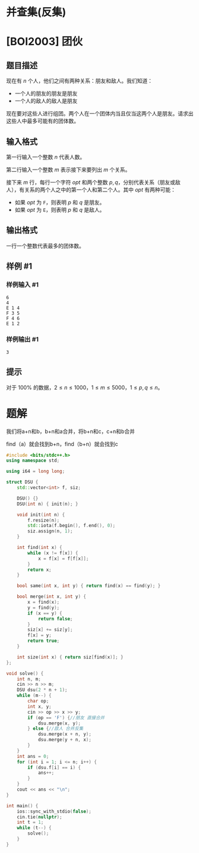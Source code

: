 # 并查集(反集)

# [BOI2003] 团伙

## 题目描述

现在有 $n$ 个人，他们之间有两种关系：朋友和敌人。我们知道：

- 一个人的朋友的朋友是朋友
- 一个人的敌人的敌人是朋友

现在要对这些人进行组团。两个人在一个团体内当且仅当这两个人是朋友。请求出这些人中最多可能有的团体数。

## 输入格式

第一行输入一个整数 $n$ 代表人数。

第二行输入一个整数 $m$ 表示接下来要列出 $m$ 个关系。

接下来 $m$ 行，每行一个字符 $opt$ 和两个整数 $p,q$，分别代表关系（朋友或敌人），有关系的两个人之中的第一个人和第二个人。其中 $opt$ 有两种可能：

- 如果 $opt$ 为 `F`，则表明 $p$ 和 $q$ 是朋友。
- 如果 $opt$ 为 `E`，则表明 $p$ 和 $q$ 是敌人。

## 输出格式

一行一个整数代表最多的团体数。

## 样例 #1

### 样例输入 #1

```
6
4
E 1 4
F 3 5
F 4 6
E 1 2
```

### 样例输出 #1

```
3
```

## 提示

对于 $100\%$ 的数据，$2 \le n \le 1000$，$1 \le m \le 5000$，$1 \le p,q \le n$。

# 题解

我们将a+n和b，b+n和a合并，将b+n和c，c+n和b合并

find（a）就会找到b+n，find（b+n）就会找到c

```c++
#include <bits/stdc++.h>
using namespace std;

using i64 = long long;

struct DSU {
    std::vector<int> f, siz;

    DSU() {}
    DSU(int n) { init(n); }

    void init(int n) {
        f.resize(n);
        std::iota(f.begin(), f.end(), 0);
        siz.assign(n, 1);
    }

    int find(int x) {
        while (x != f[x]) {
            x = f[x] = f[f[x]];
        }
        return x;
    }

    bool same(int x, int y) { return find(x) == find(y); }

    bool merge(int x, int y) {
        x = find(x);
        y = find(y);
        if (x == y) {
            return false;
        }
        siz[x] += siz[y];
        f[x] = y;
        return true;
    }

    int size(int x) { return siz[find(x)]; }
};

void solve() {
    int n, m;
    cin >> n >> m;
    DSU dsu(2 * n + 1);
    while (m--) {
        char op;
        int x, y;
        cin >> op >> x >> y;
        if (op == 'F') {//朋友 直接合并
            dsu.merge(x, y);
        } else {//敌人 合并反集
            dsu.merge(x + n, y);
            dsu.merge(y + n, x);
        }
    }
    int ans = 0;
    for (int i = 1; i <= n; i++) {
        if (dsu.f[i] == i) {
            ans++;
        }
    }
    cout << ans << "\n";
}

int main() {
    ios::sync_with_stdio(false);
    cin.tie(nullptr);
    int t = 1;
    while (t--) {
        solve();
    }
}
```

